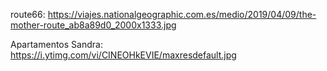  
  route66:  https://viajes.nationalgeographic.com.es/medio/2019/04/09/the-mother-route_ab8a89d0_2000x1333.jpg

  Apartamentos Sandra: https://i.ytimg.com/vi/CINEOHkEVIE/maxresdefault.jpg